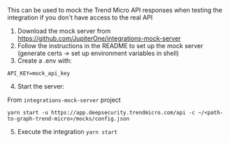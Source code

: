 This can be used to mock the Trend Micro API responses when testing the
integration if you don't have access to the real API

1. Download the mock server from
   https://github.com/JupiterOne/integrations-mock-server
2. Follow the instructions in the README to set up the mock server (generate
   certs -> set up environment variables in shell)
3. Create a .env with:

```
API_KEY=mock_api_key
```

4. Start the server:

From `integrations-mock-server` project

```
yarn start -u https://app.deepsecurity.trendmicro.com/api -c ~/<path-to-graph-trend-micro>/mocks/config.json
```

5. Execute the integration `yarn start`
